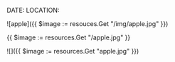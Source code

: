 DATE:
LOCATION:

![apple]({{ $image := resouces.Get "/img/apple.jpg" }})

{{ $image := resources.Get "/apple.jpg" }}

![]({{ $image := resources.Get "apple.jpg" }})
